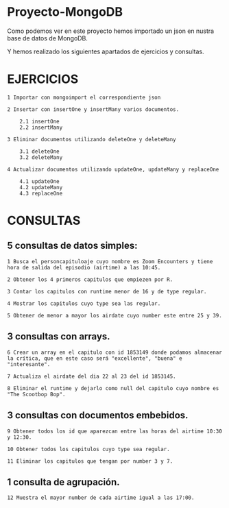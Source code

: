 # Proyecto-MongoDB

Como podemos ver en este proyecto hemos importado un json en nustra base de datos de MongoDB.

Y hemos realizado los siguientes apartados de ejercicios y consultas.

# EJERCICIOS

	1 Importar con mongoimport el correspondiente json

	2 Insertar con insertOne y insertMany varios documentos.

		2.1 insertOne
		2.2 insertMany

	3 Eliminar documentos utilizando deleteOne y deleteMany

		3.1 deleteOne
		3.2 deleteMany

	4 Actualizar documentos utilizando updateOne, updateMany y replaceOne

		4.1 updateOne
		4.2 updateMany
		4.3 replaceOne


# CONSULTAS

## 5 consultas de datos simples:

	1 Busca el personcapituloaje cuyo nombre es Zoom Encounters y tiene hora de salida del episodio (airtime) a las 10:45.

	2 Obtener los 4 primeros capitulos que empiezen por R.

	3 Contar los capitulos con runtime menor de 16 y de type regular.

	4 Mostrar los capitulos cuyo type sea las regular.

	5 Obtener de menor a mayor los airdate cuyo number este entre 25 y 39.

## 3 consultas con arrays.

	6 Crear un array en el capitulo con id 1853149 donde podamos almacenar la crítica, que en este caso será "excellente", "buena" e "interesante".

	7 Actualiza el airdate del dia 22 al 23 del id 1853145.

	8 Eliminar el runtime y dejarlo como null del capitulo cuyo nombre es "The Scootbop Bop".

## 3 consultas con documentos embebidos.

	9 Obtener todos los id que aparezcan entre las horas del airtime 10:30 y 12:30.

	10 Obtener todos los capitulos cuyo type sea regular.

	11 Eliminar los capitulos que tengan por number 3 y 7.

## 1 consulta de agrupación.

	12 Muestra el mayor number de cada airtime igual a las 17:00.
